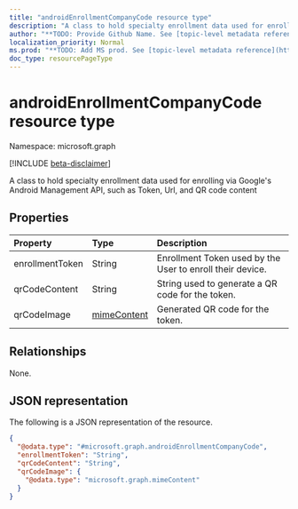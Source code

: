 ```yaml
---
title: "androidEnrollmentCompanyCode resource type"
description: "A class to hold specialty enrollment data used for enrolling via Google's Android Management API, such as Token, Url, and QR code content"
author: "**TODO: Provide Github Name. See [topic-level metadata reference](https://msgo.azurewebsites.net/add/document/guidelines/metadata.html#topic-level-metadata)**"
localization_priority: Normal
ms.prod: "**TODO: Add MS prod. See [topic-level metadata reference](https://msgo.azurewebsites.net/add/document/guidelines/metadata.html#topic-level-metadata)**"
doc_type: resourcePageType
---
```


# androidEnrollmentCompanyCode resource type

Namespace: microsoft.graph

[!INCLUDE [beta-disclaimer](../../includes/beta-disclaimer.md)]

A class to hold specialty enrollment data used for enrolling via Google's Android Management API, such as Token, Url, and QR code content

## Properties
|Property|Type|Description|
|:---|:---|:---|
|enrollmentToken|String|Enrollment Token used by the User to enroll their device.|
|qrCodeContent|String|String used to generate a QR code for the token.|
|qrCodeImage|[mimeContent](../resources/mimecontent.md)|Generated QR code for the token.|

## Relationships
None.

## JSON representation
The following is a JSON representation of the resource.
<!-- {
  "blockType": "resource",
  "@odata.type": "microsoft.graph.androidEnrollmentCompanyCode"
}
-->
``` json
{
  "@odata.type": "#microsoft.graph.androidEnrollmentCompanyCode",
  "enrollmentToken": "String",
  "qrCodeContent": "String",
  "qrCodeImage": {
    "@odata.type": "microsoft.graph.mimeContent"
  }
}
```

